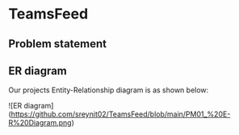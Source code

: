 # TeamsFeed

## Problem statement

## ER diagram
Our projects Entity-Relationship diagram is as shown below:


![ER diagram] (https://github.com/sreynit02/TeamsFeed/blob/main/PM01_%20E-R%20Diagram.png)
